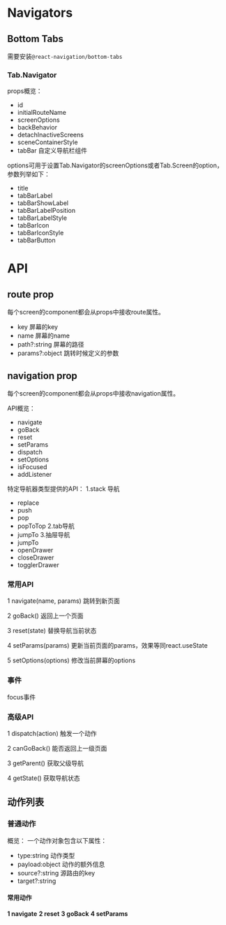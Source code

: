 # Navigators
## Bottom Tabs
需要安装`@react-navigation/bottom-tabs`

### Tab.Navigator
props概览：
- id 
- initialRouteName
- screenOptions
- backBehavior
- detachInactiveScreens
- sceneContainerStyle
- tabBar 自定义导航栏组件

options可用于设置Tab.Navigator的screenOptions或者Tab.Screen的option，参数列举如下：
- title
- tabBarLabel
- tabBarShowLabel
- tabBarLabelPosition
- tabBarLabelStyle
- tabBarIcon
- tabBarIconStyle
- tabBarButton


# API
## route prop   
每个screen的component都会从props中接收route属性。

- key 屏幕的key
- name 屏幕的name
- path?:string 屏幕的路径
- params?:object 跳转时候定义的参数

## navigation prop   
每个screen的component都会从props中接收navigation属性。

API概览：
- navigate
- goBack
- reset
- setParams
- dispatch
- setOptions
- isFocused
- addListener

特定导航器类型提供的API：
1.stack 导航
- replace
- push
- pop
- popToTop
2.tab导航
- jumpTo
3.抽屉导航
- jumpTo
- openDrawer
- closeDrawer
- togglerDrawer

### 常用API
1 navigate(name, params) 跳转到新页面

2 goBack() 返回上一个页面

3 reset(state) 替换导航当前状态

4 setParams(params) 更新当前页面的params，效果等同react.useState

5 setOptions(options) 修改当前屏幕的options

### 事件
focus事件

### 高级API
1 dispatch(action) 触发一个动作 

2 canGoBack() 能否返回上一级页面

3 getParent() 获取父级导航

4 getState() 获取导航状态

## 动作列表
### 普通动作
概览：
一个动作对象包含以下属性：
- type:string 动作类型
- payload:object 动作的额外信息
- source?:string 源路由的key
- target?:string 

#### 常用动作
**1 navigate**
**2 reset**
**3 goBack**
**4 setParams**
